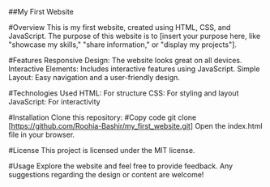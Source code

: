 ##My First Website

#Overview
This is my first website, created using HTML, CSS, and JavaScript. The purpose of this website is to [insert your purpose here, like "showcase my skills," "share information," or "display my projects"].

#Features
Responsive Design: The website looks great on all devices.
Interactive Elements: Includes interactive features using JavaScript.
Simple Layout: Easy navigation and a user-friendly design.

#Technologies Used
HTML: For structure
CSS: For styling and layout
JavaScript: For interactivity

#Installation
Clone this repository:
#Copy code
git clone [https://github.com/Roohia-Bashir/my_first_website.git]
Open the index.html file in your browser.

#License
This project is licensed under the MIT license.

#Usage
Explore the website and feel free to provide feedback. Any suggestions regarding the design or content are welcome!


